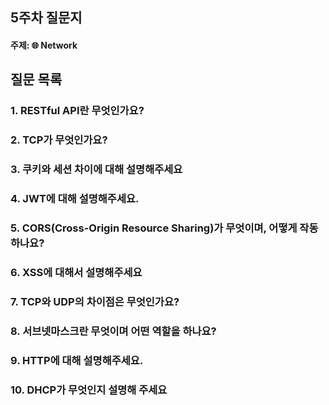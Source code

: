 ## 5주차 질문지
#### 주제: 🌐 Network

## 질문 목록
### 1. RESTful API란 무엇인가요?
### 2. TCP가 무엇인가요?
### 3. 쿠키와 세션 차이에 대해 설명해주세요
### 4. JWT에 대해 설명해주세요.
### 5. CORS(Cross-Origin Resource Sharing)가 무엇이며, 어떻게 작동하나요?
### 6. XSS에 대해서 설명해주세요
### 7. TCP와 UDP의 차이점은 무엇인가요?
### 8. 서브넷마스크란 무엇이며 어떤 역할을 하나요?
### 9. HTTP에 대해 설명해주세요.
### 10. DHCP가 무엇인지 설명해 주세요